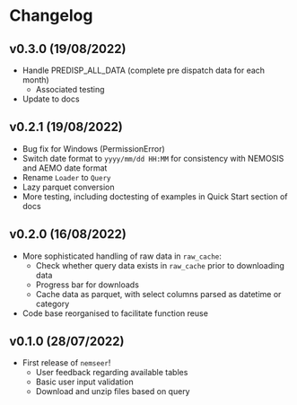 # Changelog

<!--next-version-placeholder-->
## v0.3.0 (19/08/2022)

- Handle PREDISP_ALL_DATA (complete pre dispatch data for each month)
  - Associated testing
- Update to docs

## v0.2.1 (19/08/2022)

- Bug fix for Windows (PermissionError)
- Switch date format to `yyyy/mm/dd HH:MM` for consistency with NEMOSIS and AEMO date format
- Rename `Loader` to `Query`
- Lazy parquet conversion
- More testing, including doctesting of examples in Quick Start section of docs

## v0.2.0 (16/08/2022)

- More sophisticated handling of raw data in `raw_cache`:
  - Check whether query data exists in `raw_cache` prior to downloading data
  - Progress bar for downloads
  - Cache data as parquet, with select columns parsed as datetime or category
- Code base reorganised to facilitate function reuse

## v0.1.0 (28/07/2022)

- First release of `nemseer`!
  - User feedback regarding available tables
  - Basic user input validation
  - Download and unzip files based on query
